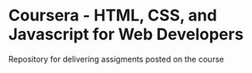 # Coursera - HTML, CSS, and Javascript for Web Developers
Repository for delivering assigments posted on the course

